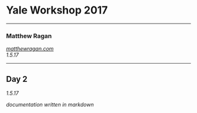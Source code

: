 # Yale Workshop 2017 #
---

### Matthew Ragan ###
_[matthewragan.com](http://matthewragan.com)_  
_1.5.17_

---
## Day 2 ##
_1.5.17_

_documentation written in markdown_